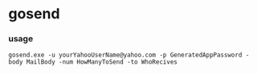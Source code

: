 # gosend
### usage 
```
gosend.exe -u yourYahooUserName@yahoo.com -p GeneratedAppPassword -body MailBody -num HowManyToSend -to WhoRecives
```
